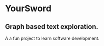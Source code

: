 # YourSword
Graph based text exploration.
-----------------------------

A a fun project to learn software development.


